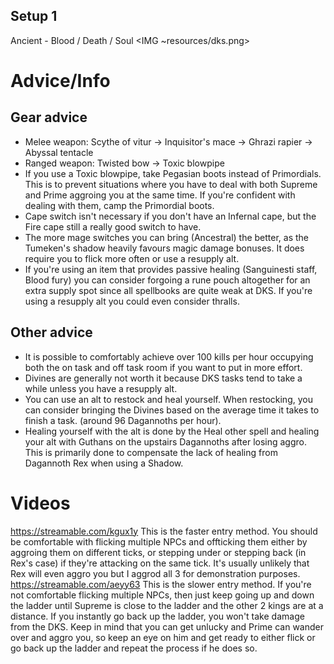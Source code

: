 ## Setup 1
Ancient - Blood / Death / Soul
<IMG ~resources/dks.png>

# Advice/Info

## Gear advice
- Melee weapon: Scythe of vitur → Inquisitor's mace → Ghrazi rapier → Abyssal tentacle
- Ranged weapon: Twisted bow → Toxic blowpipe
- If you use a Toxic blowpipe, take Pegasian boots instead of Primordials. This is to prevent situations where you have to deal with both Supreme and Prime aggroing you at the same time. If you're confident with dealing with them, camp the Primordial boots.
- Cape switch isn't necessary if you don't have an Infernal cape, but the Fire cape still a really good switch to have.
- The more mage switches you can bring (Ancestral) the better, as the Tumeken's shadow heavily favours magic damage bonuses. It does require you to flick more often or use a resupply alt.
- If you're using an item that provides passive healing (Sanguinesti staff, Blood fury) you can consider forgoing a rune pouch altogether for an extra supply spot since all spellbooks are quite weak at DKS. If you're using a resupply alt you could even consider thralls.

## Other advice
- It is possible to comfortably achieve over 100 kills per hour occupying both the on task and off task room if you want to put in more effort. 
- Divines are generally not worth it because DKS tasks tend to take a while unless you have a resupply alt.
- You can use an alt to restock and heal yourself. When restocking, you can consider bringing the Divines based on the average time it takes to finish a task. (around 96 Dagannoths per hour).
- Healing yourself with the alt is done by the Heal other spell and healing your alt with Guthans on the upstairs Dagannoths after losing aggro. This is primarily done to compensate the lack of healing from Dagannoth Rex when using a Shadow.

# Videos
https://streamable.com/kgux1y
This is the faster entry method. You should be comfortable with flicking multiple NPCs and offticking them either by aggroing them on different ticks, or stepping under or stepping back (in Rex's case) if they're attacking on the same tick. It's usually unlikely that Rex will even aggro you but I aggrod all 3 for demonstration purposes.
https://streamable.com/aeyy63
This is the slower entry method. If you're not comfortable flicking multiple NPCs, then just keep going up and down the ladder until Supreme is close to the ladder and the other 2 kings are at a distance. If you instantly go back up the ladder, you won't take damage from the DKS. Keep in mind that you can get unlucky and Prime can wander over and aggro you, so keep an eye on him and get ready to either flick or go back up the ladder and repeat the process if he does so.
